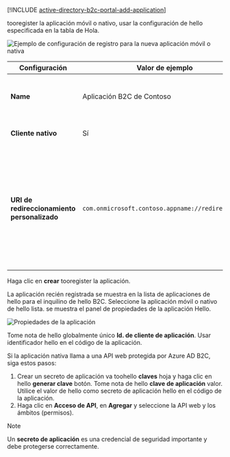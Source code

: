 [!INCLUDE [active-directory-b2c-portal-add-application](active-directory-b2c-portal-add-application.md)]

tooregister la aplicación móvil o nativo, usar la configuración de hello especificada en la tabla de Hola.

![Ejemplo de configuración de registro para la nueva aplicación móvil o nativa](./media/active-directory-b2c-register-mobile-native-app/b2c-new-mobile-native-app-settings.png)

| Configuración      | Valor de ejemplo  | Descripción                                        |
| ------------ | ------- | -------------------------------------------------- |
| **Name** | Aplicación B2C de Contoso | Escriba un **nombre** para aplicación Hola que describe la tooconsumers de aplicación. |
| **Cliente nativo** | Sí | Seleccione **Sí** para una aplicación móvil o nativa. |
| **URI de redireccionamiento personalizado** | `com.onmicrosoft.contoso.appname://redirect/path` | Escriba un URI de redirección con un esquema personalizado. Asegúrese de elegir un [buen identificador URI de redireccionamiento](../articles/active-directory-b2c/active-directory-b2c-app-registration.md#choosing-a-native-application-redirect-uri) y no incluya caracteres especiales, como caracteres de subrayado. |

Haga clic en **crear** tooregister la aplicación.

La aplicación recién registrada se muestra en la lista de aplicaciones de hello para el inquilino de hello B2C. Seleccione la aplicación móvil o nativo de hello lista. se muestra el panel de propiedades de la aplicación Hello.

![Propiedades de la aplicación](./media/active-directory-b2c-register-mobile-native-app/b2c-mobile-native-app-properties.png)

Tome nota de hello globalmente único **Id. de cliente de aplicación**. Usar identificador hello en el código de la aplicación.

Si la aplicación nativa llama a una API web protegida por Azure AD B2C, siga estos pasos:
   1. Crear un secreto de aplicación va toohello **claves** hoja y haga clic en hello **generar clave** botón. Tome nota de hello **clave de aplicación** valor. Utilice el valor de hello como secreto de aplicación hello en el código de la aplicación.
   2. Haga clic en **Acceso de API**, en **Agregar** y seleccione la API web y los ámbitos (permisos).

> [!NOTE]
> Un **secreto de aplicación** es una credencial de seguridad importante y debe protegerse correctamente.
> 
